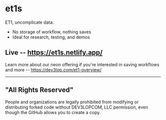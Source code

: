 # et1s
ET1, uncomplicate data. 

- No storage of workflow, nothing saves
- Ideal for research, testing, and demos

Live -- https://et1s.netlify.app/
--------------------
Learn more about our neon offering if you're interested in saving workflows and more -- https://dev3lop.com/et1-overview/


--------------------
"All Rights Reserved"
--------------------
People and organizations are legally prohibited from modifying or distributing forked code without DEV3LOPCOM, LLC permission, even though the GitHub allows you to create a copy.
